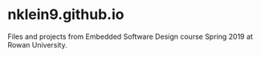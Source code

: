# nklein9.github.io

Files and projects from Embedded Software Design course Spring 2019 at Rowan University.
